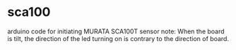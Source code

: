 # sca100
arduino code for initiating MURATA SCA100T sensor
note: When the board is tilt, the direction of the led turning on is contrary to the direction of board.
